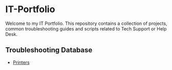 # IT-Portfolio

Welcome to my IT Portfolio.
This repository contains a collection of projects, common troubleshooting guides and scripts related to Tech Support or Help Desk.

## Troubleshooting Database

- [Printers](Troubleshooting-Database/Printers/)